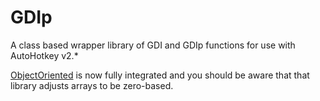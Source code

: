 # GDIp

A class based wrapper library of GDI and GDIp functions for use with AutoHotkey v2.*

[ObjectOriented](https://github.com/Onimuru/ObjectOriented) is now fully integrated and you should be aware that that library adjusts arrays to be zero-based.

